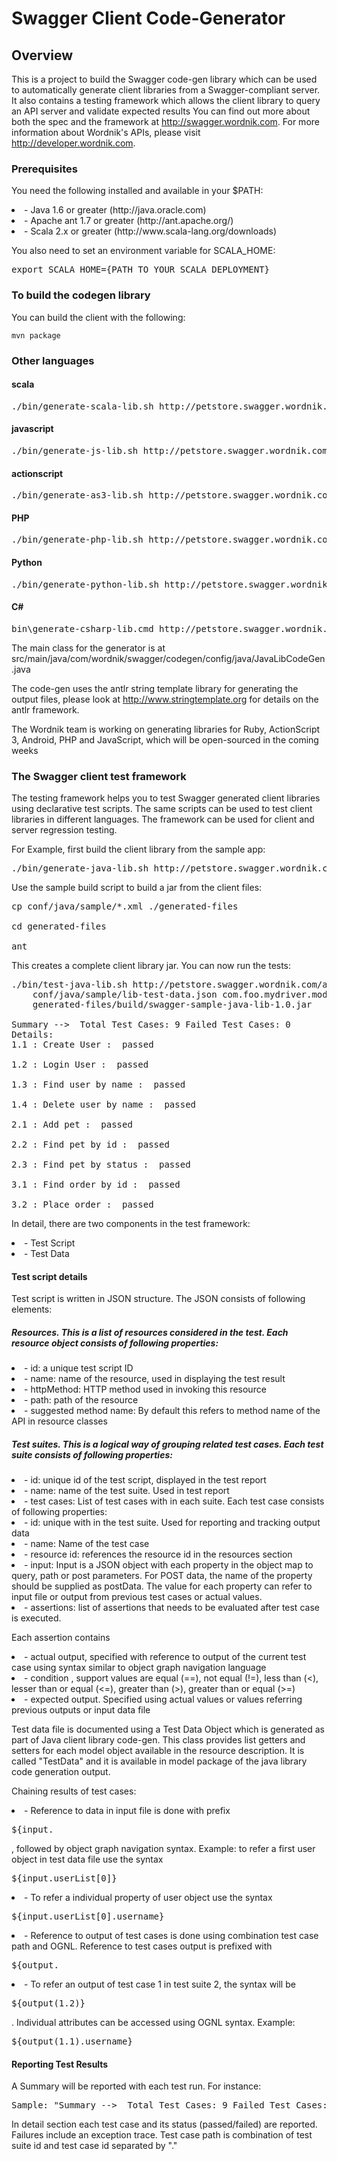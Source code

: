 # Swagger Client Code-Generator

## Overview
This is a project to build the Swagger code-gen library which can be used to automatically
generate client libraries from a Swagger-compliant server.  It also contains a testing
framework which allows the client library to query an API server and validate expected results 
You can find out more about both the spec and the framework at http://swagger.wordnik.com.  For 
more information about Wordnik's APIs, please visit http://developer.wordnik.com.  

### Prerequisites
You need the following installed and available in your $PATH:

<li>- Java 1.6 or greater (http://java.oracle.com)

<li>- Apache ant 1.7 or greater (http://ant.apache.org/)

<li>- Scala 2.x or greater (http://www.scala-lang.org/downloads)

You also need to set an environment variable for SCALA_HOME:

<pre>
export SCALA_HOME={PATH_TO_YOUR_SCALA_DEPLOYMENT}
</pre>

### To build the codegen library

You can build the client with the following:

````
mvn package
````

### Other languages
#### scala
<pre>
./bin/generate-scala-lib.sh http://petstore.swagger.wordnik.com/api "" "client" "generated-files"
</pre>

#### javascript
<pre>
./bin/generate-js-lib.sh http://petstore.swagger.wordnik.com/api "" "" "generated-files"
</pre>

#### actionscript
<pre>
./bin/generate-as3-lib.sh http://petstore.swagger.wordnik.com/api "" "client" "generated-files"
</pre>

#### PHP
<pre>
./bin/generate-php-lib.sh http://petstore.swagger.wordnik.com/api "" "client" "generated-files"
</pre>

#### Python
<pre>
./bin/generate-python-lib.sh http://petstore.swagger.wordnik.com/api "" "client" "generated-files"
</pre>

#### C&#35;
<pre>
bin\generate-csharp-lib.cmd http://petstore.swagger.wordnik.com/api "your_api_key" "PetStore" "generated-files"
</pre>

The main class for the generator is at src/main/java/com/wordnik/swagger/codegen/config/java/JavaLibCodeGen.java

The code-gen uses the antlr string template library for generating the output files, please look at
http://www.stringtemplate.org for details on the antlr framework.

The Wordnik team is working on generating libraries for Ruby, ActionScript 3, Android, PHP and JavaScript, which will be open-sourced in the coming weeks

### The Swagger client test framework

The testing framework helps you to test Swagger generated client libraries using declarative test scripts. The same 
scripts can be used to test client libraries in different languages.  The framework can be used for client and server
regression testing.

For Example, first build the client library from the sample app:
<pre>
./bin/generate-java-lib.sh http://petstore.swagger.wordnik.com/api/ special-key com.foo.mydriver generated-files
</pre>

Use the sample build script to build a jar from the client files:
<pre>
cp conf/java/sample/*.xml ./generated-files

cd generated-files

ant
</pre>

This creates a complete client library jar.  You can now run the tests:

<pre>
./bin/test-java-lib.sh http://petstore.swagger.wordnik.com/api/ special-key conf/java/sample/lib-test-script.json \
    conf/java/sample/lib-test-data.json com.foo.mydriver.model.TestData com.foo.mydriver.api \
    generated-files/build/swagger-sample-java-lib-1.0.jar

Summary -->  Total Test Cases: 9 Failed Test Cases: 0
Details: 
1.1 : Create User :  passed  
 
1.2 : Login User :  passed  
 
1.3 : Find user by name :  passed  
 
1.4 : Delete user by name :  passed  
 
2.1 : Add pet :  passed  
 
2.2 : Find pet by id :  passed  
 
2.3 : Find pet by status :  passed  
 
3.1 : Find order by id :  passed  
 
3.2 : Place order :  passed 
</pre>

In detail, there are two components in the test framework:

<li>- Test Script

<li>- Test Data


#### Test script details

Test script is written in JSON structure. The JSON consists of following elements:

##### Resources.  This is a list of resources considered in the test. Each resource object consists of following properties:

<li>- id: a unique test script ID

<li>- name: name of the resource, used in displaying the test result

<li>- httpMethod: HTTP method used in invoking this resource

<li>- path: path of the resource

<li>- suggested method name: By default this refers to method name of the API in resource classes

##### Test suites.  This is a logical way of grouping related test cases. Each test suite consists of following properties:

<li>- id: unique id of the test script, displayed in the test report

<li>- name: name of the test suite. Used in test report

<li>- test cases: List of test cases with in each suite. Each test case consists of following properties:

  <li>- id: unique with in the test suite. Used for reporting and tracking output data

  <li>- name: Name of the test case

  <li>- resource id: references the resource id in the resources section

  <li>- input: Input is a JSON object with each property in the object map to query, path or post parameters. 
  For POST data, the name of the property should be supplied as postData. The value for each property can refer 
  to input file or output from previous test cases or actual values.   

  <li>- assertions: list of assertions that needs to be evaluated after test case is executed. 

Each assertion contains

  <li>- actual output, specified with reference to output of the current test case using syntax similar to object graph navigation language 
  <li>- condition , support values are equal (==), not equal (!=), less than (<), lesser than or equal (<=),  greater than (>), greater than or equal (>=) 
  <li>- expected output. Specified using actual values or values referring previous outputs or input data file

Test data file is documented using a Test Data Object which is generated as part of Java client library code-gen.  This 
class provides list getters and setters for each model object available in the resource description.  It is called "TestData" 
and it is available in model package of the java library code generation output.
 
Chaining results of test cases:

<li>- Reference to data in input file is done with prefix <pre>${input.</pre>, followed by object graph navigation syntax. 
Example: to refer a first user object in test data file use the syntax <pre>${input.userList[0]}</pre> 

<li>- To refer a individual property of user object use the syntax <pre>${input.userList[0].username}</pre>

<li>- Reference to output of test cases is done using combination test case path and OGNL. Reference to test cases output 
is prefixed with <pre>${output.</pre>

<li>- To refer an output of test case 1 in test suite 2, the syntax will be <pre>${output(1.2)}</pre>.  Individual attributes can 
be accessed using OGNL syntax. Example: <pre>${output(1.1).username}</pre> 

#### Reporting Test Results

A Summary will be reported with each test run.  For instance: 

<pre>
Sample: "Summary -->  Total Test Cases: 9 Failed Test Cases: 0"
</pre>

In detail section each test case and its status (passed/failed) are reported. Failures include an exception trace.  Test case path is 
combination of test suite id and test case id separated by "."
     
